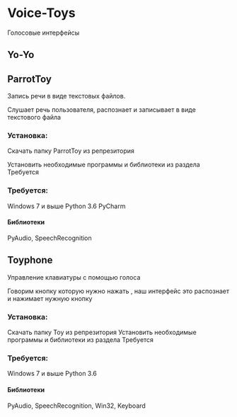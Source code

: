 # Voice-Toys
Голосовые интерфейсы
## Yo-Yo


## ParrotToy
Запись речи в виде текстовых файлов.

Слушает речь пользователя, распознает и записывает в виде текстового файла

### Установка:

Скачать папку ParrotToy из репрезитория

Установить необходимые программы и библиотеки из раздела Требуется

### Требуется:

Windows 7 и выше
Python 3.6
PyCharm

#### Библиотеки 
PyAudio, 
SpeechRecognition



## Toyphone
Управление клавиатуры с помощью голоса

Говорим кнопку которую нужно нажать , наш интерфейс это распознает и нажимает
нужную кнопку

### Установка:

Скачать папку Toy из репрезитория
Установить необходимые программы и библиотеки из раздела Требуется

### Требуется:
Windows 7 и выше
Python 3.6

#### Библиотеки 
PyAudio, 
SpeechRecognition,
Win32,
Keyboard
